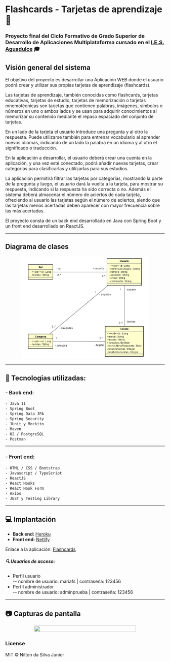 # Flashcards - Tarjetas de aprendizaje :card_index:

### Proyecto final del Ciclo Formativo de Grado Superior de Desarrollo de Aplicaciones Multiplataforma cursado en el [I.E.S. Aguadulce](http://www.iesaguadulce.es/centro/) :mortar_board:

## Visión general del sistema

El objetivo del proyecto es desarrollar una Aplicación WEB donde el usuario podrá crear y utilizar sus propias tarjetas de aprendizaje (flashcards).

Las tarjetas de aprendizaje, también conocidas como flashcards, tarjetas educativas, tarjetas de estudio, tarjetas de memorización o tarjetas mnemotécnicas son tarjetas que contienen palabras, imágenes, símbolos o números en uno o ambos lados y se usan para adquirir conocimientos al memorizar su contenido mediante el repaso espaciado del conjunto de tarjetas.

En un lado de la tarjeta el usuario introduce una pregunta y al otro la respuesta. Puede utilizarse también para entrenar vocabulario al aprender nuevos idiomas, indicando de un lado la palabra en un idioma y al otro el significado o traducción.

En la aplicación a desarrollar, el usuario deberá crear una cuenta en la aplicación, y una vez esté conectado, podrá añadir nuevas tarjetas, crear categorías para clasificarlas y utilizarlas para sus estudios.

La aplicación permitirá filtrar las tarjetas por categorías, mostrando la parte de la pregunta y luego, el usuario dará la vuelta a la tarjeta, para mostrar su respuesta, indicando si la respuesta ha sido correcta o no. Además el sistema deberá almacenar el número de aciertos de cada tarjeta, ofreciendo al usuario las tarjetas según el número de aciertos, siendo que las tarjetas menos acertadas deben aparecer con mayor frecuencia sobre las más acertadas.

El proyecto consta de un back end desarrollado en Java con Spring Boot y un front end desarrollado en ReactJS.

--- 

## Diagrama de clases
<p align="center">
   <img width="80%" height="80%" src="https://github.com/niltonsjr/assets/blob/main/Flashcards_readme/Diagrama_de_clases.jpg?raw=true">
</p>

---

## :hammer: Tecnologias utilizadas:

### - Back end:

    - Java 11
    - Spring Boot
    - Spring Data JPA
    - Spring Security
    - JUnit y Mockito
    - Maven
    - H2 / PostgreSQL
    - Postman

---

### - Front end:

    - HTML / CSS / Bootstrap 
    - Javascript / TypeScript
    - ReactJS
    - React Hooks
    - React Hook Form
    - Axios
    - JEST y Testing Library

---

## :computer: Implantación

- **Back end:** [Heroku](https://www.heroku.com/)
- **Front end:** [Netlify](https://www.netlify.com/)

Enlace a la aplicación: [Flashcards](https://dam-flashcards.netlify.app/)

##### :mag: Usuarios de acceso:

- Perfil usuario   
-- nombre de usuario: mariafs | contraseña: 123456  
- Perfil administrador  
-- nombre de usuario: adminprueba | contraseña: 123456

---

## :camera: Capturas de pantalla

<p align="center">
   <img width="80%" height="80%" src="https://github.com/niltonsjr/assets/blob/main/Flashcards_readme/flashcards_inicio_perfil_administrador.gif?raw=true">
</p>

### License

MIT © Nilton da Silva Junior
